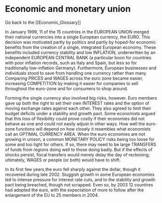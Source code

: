 # Economic and monetary union

Go back to the [[Economic_Glossary]]


In January 1999, 11 of the 15 countries in the EUROPEAN UNION merged their national currencies into a single European currency, the EURO. This decision was motivated partly by politics and partly by hoped-for economic benefits from the creation of a single, integrated European economy. These benefits included currency stability and low INFLATION, underwritten by an independent EUROPEAN CENTRAL BANK (a particular boon for countries with poor inflation records, such as Italy and Spain, but less so for traditionally low-inflation Germany). Furthermore, European businesses and individuals stood to save from handling one currency rather than many. Comparing PRICES and WAGES across the euro zone became easier, increasing COMPETITION by making it easier for companies to sell throughout the euro-zone and for consumers to shop around.

Forming the single currency also involved big risks, however. Euro members gave up both the right to set their own INTEREST rates and the option of moving exchange rates against each other. They also agreed to limit their budget deficits under a stability and growth pact. Some economists argued that this loss of flexibility could prove costly if their economies did not behave as one and could not easily adjust in other ways. How well the euro-zone functions will depend on how closely it resembles what economists call an OPTIMAL CURRENCY AREA. When the euro economies are not growing in unison, a common MONETARY POLICY risks being too loose for some and too tight for others. If so, there may need to be large TRANSFERS of funds from regions doing well to those doing badly. But if the effects of shocks persist, fiscal transfers would merely delay the day of reckoning; ultimately, WAGES or people (or both) would have to shift.

In its first few years,the euro fell sharply against the dollar, though it recovered during late 2002. Sluggish growth in some European economies led to intense pressure for interest rate cuts, and to the stability and growth pact being breached, though not scrapped. Even so, by 2003 12 countires had adopted the euro, with the expectation of more to follow after the enlargement of the EU to 25 members in 2004.

